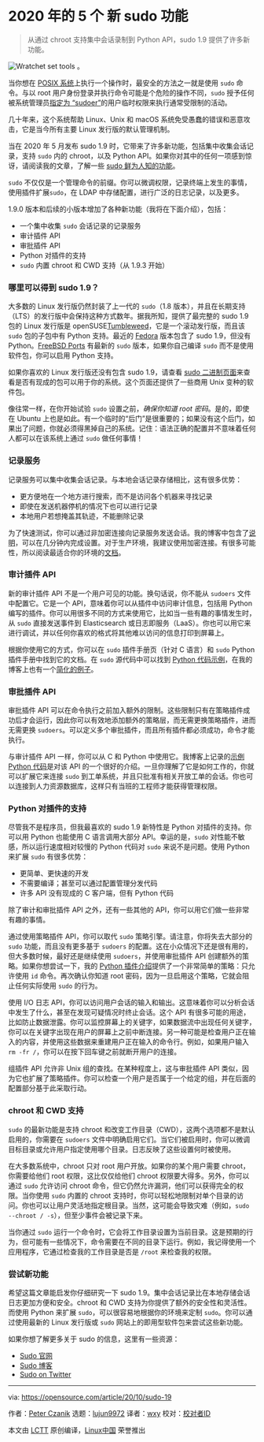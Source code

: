 [#]: collector: (lujun9972)
[#]: translator: (wxy)
[#]: reviewer: ( )
[#]: publisher: ( )
[#]: url: ( )
[#]: subject: (5 new sudo features you need to know in 2020)
[#]: via: (https://opensource.com/article/20/10/sudo-19)
[#]: author: (Peter Czanik https://opensource.com/users/czanik)

2020 年的 5 个 新 sudo 功能
======

> 从通过 chroot 支持集中会话录制到 Python API，sudo 1.9 提供了许多新功能。

![Wratchet set tools][1] 。

当你想在 [POSIX 系统][2]上执行一个操作时，最安全的方法之一就是使用 `sudo` 命令。与以 root 用户身份登录并执行命令可能是个危险的操作不同，`sudo` 授予任何被系统管理员[指定为 “sudoer”][3]的用户临时权限来执行通常受限制的活动。

几十年来，这个系统帮助 Linux、Unix 和 macOS 系统免受愚蠢的错误和恶意攻击，它是当今所有主要 Linux 发行版的默认管理机制。

当在 2020 年 5 月发布 sudo 1.9 时，它带来了许多新功能，包括集中收集会话记录，支持 `sudo` 内的 chroot，以及 Python API。如果你对其中的任何一项感到惊讶，请阅读我的文章，了解一些 [sudo 鲜为人知的功能][4]。

`sudo` 不仅仅是一个管理命令的前缀。你可以微调权限，记录终端上发生的事情，使用插件扩展`sudo`，在 LDAP 中存储配置，进行广泛的日志记录，以及更多。

1.9.0 版本和后续的小版本增加了各种新功能（我将在下面介绍），包括：

  * 一个集中收集 `sudo` 会话记录的记录服务
  * 审计插件 API
  * 审批插件 API
  * Python 对插件的支持
  * `sudo` 内置 chroot 和 CWD 支持（从 1.9.3 开始）

### 哪里可以得到 sudo 1.9？

大多数的 Linux 发行版仍然封装了上一代的 `sudo`（1.8 版本），并且在长期支持（LTS）的发行版中会保持这种方式数年。据我所知，提供了最完整的 sudo 1.9 包的 Linux 发行版是 openSUSE[Tumbleweed][5]，它是一个滚动发行版，而且该 `sudo` 包的子包中有 Python 支持。最近的  [Fedora][6] 版本包含了 sudo 1.9，但没有 Python。[FreeBSD Ports][7] 有最新的 `sudo` 版本，如果你自己编译 `sudo` 而不是使用软件包，你可以启用 Python 支持。

如果你喜欢的 Linux 发行版还没有包含 sudo 1.9，请查看 [sudo 二进制页面][8]来查看是否有现成的包可以用于你的系统。这个页面还提供了一些商用 Unix 变种的软件包。

像往常一样，在你开始试验 `sudo` 设置之前，*确保你知道 root 密码*。是的，即使在 Ubuntu 上也是如此。有一个临时的“后门”是很重要的；如果没有这个后门，如果出了问题，你就必须得黑掉自己的系统。记住：语法正确的配置并不意味着任何人都可以在该系统上通过 `sudo` 做任何事情！

### 记录服务

记录服务可以集中收集会话记录。与本地会话记录存储相比，这有很多优势：

  * 更方便地在一个地方进行搜索，而不是访问各个机器来寻找记录
  * 即使在发送机器停机的情况下也可以进行记录
  * 本地用户若想掩盖其轨迹，不能删除记录

为了快速测试，你可以通过非加密连接向记录服务发送会话。我的博客中包含了[说明][9]，可以在几分钟内完成设置。对于生产环境，我建议使用加密连接。有很多可能性，所以阅读最适合你的环境的[文档][10]。

### 审计插件 API

新的审计插件 API 不是一个用户可见的功能。换句话说，你不能从 `sudoers` 文件中配置它。它是一个 API，意味着你可以从插件中访问审计信息，包括用 Python 编写的插件。你可以用很多不同的方式来使用它，比如当一些有趣的事情发生时，从 `sudo` 直接发送事件到 Elasticsearch 或日志即服务（LaaS）。你也可以用它来进行调试，并以任何你喜欢的格式将其他难以访问的信息打印到屏幕上。

根据你使用它的方式，你可以在 `sudo` 插件手册页（针对 C 语言）和 `sudo` Python 插件手册中找到它的文档。在 `sudo` 源代码中可以找到 [Python 代码示例][11]，在我的博客上也有一个[简化的例子][12]。

### 审批插件 API

审批插件 API 可以在命令执行之前加入额外的限制。这些限制只有在策略插件成功后才会运行，因此你可以有效地添加额外的策略层，而无需更换策略插件，进而无需更换 `sudoers`。可以定义多个审批插件，而且所有插件都必须成功，命令才能执行。

与审计插件 API 一样，你可以从 C 和 Python 中使用它。我博客上记录的[示例 Python 代码][13]是对该 API 的一个很好的介绍。一旦你理解了它是如何工作的，你就可以扩展它来连接 `sudo` 到工单系统，并且只批准有相关开放工单的会话。你也可以连接到人力资源数据库，这样只有当班的工程师才能获得管理权限。

### Python 对插件的支持

尽管我不是程序员，但我最喜欢的 sudo 1.9 新特性是 Python 对插件的支持。你可以用 Python 也能使用 C 语言调用大部分 API。幸运的是，`sudo` 对性能不敏感，所以运行速度相对较慢的 Python 代码对 `sudo` 来说不是问题。使用 Python 来扩展 `sudo` 有很多优势：

  * 更简单、更快速的开发
  * 不需要编译；甚至可以通过配置管理分发代码
  * 许多 API 没有现成的 C 客户端，但有 Python 代码

除了审计和审批插件 API 之外，还有一些其他的 API，你可以用它们做一些非常有趣的事情。

通过使用策略插件 API，你可以取代 `sudo` 策略引擎。请注意，你将失去大部分的 `sudo` 功能，而且没有更多基于 `sudoers` 的配置。这在小众情况下还是很有用的，但大多数时候，最好还是继续使用 `sudoers`，并使用审批插件 API 创建额外的策略。如果你想尝试一下，我的 [Python 插件介绍][14]提供了一个非常简单的策略：只允许使用 `id` 命令。再次确认你知道 root 密码，因为一旦启用这个策略，它就会阻止任何实际使用 `sudo` 的行为。

使用 I/O 日志 API，你可以访问用户会话的输入和输出。这意味着你可以分析会话中发生了什么，甚至在发现可疑情况时终止会话。这个 API 有很多可能的用途，比如防止数据泄露。你可以监控屏幕上的关键字，如果数据流中出现任何关键字，你可以在关键字出现在用户的屏幕上之前中断连接。另一种可能是检查用户正在输入的内容，并使用这些数据来重建用户正在输入的命令行。例如，如果用户输入 `rm -fr /`，你可以在按下回车键之前就断开用户的连接。

组插件 API 允许非 Unix 组的查找。在某种程度上，这与审批插件 API 类似，因为它也扩展了策略插件。你可以检查一个用户是否属于一个给定的组，并在后面的配置部分基于此采取行动。

### chroot 和 CWD 支持

`sudo` 的最新功能是支持 chroot 和改变工作目录（CWD），这两个选项都不是默认启用的，你需要在 `sudoers` 文件中明确启用它们。当它们被启用时，你可以微调目标目录或允许用户指定使用哪个目录。日志反映了这些设置何时被使用。

在大多数系统中，chroot 只对 root 用户开放。如果你的某个用户需要 chroot，你需要给他们 root 权限，这比仅仅给他们 chroot 权限要大得多。另外，你可以通过 `sudo` 允许访问 chroot 命令，但它仍然允许漏洞，他们可以获得完全的权限。当你使用 `sudo` 内置的 chroot 支持时，你可以轻松地限制对单个目录的访问。你也可以让用户灵活地指定根目录。当然，这可能会导致灾难（例如，`sudo --chroot / -s`），但至少事件会被记录下来。

当你通过 `sudo` 运行一个命令时，它会将工作目录设置为当前目录。这是预期的行为，但可能有一些情况下，命令需要在不同的目录下运行。例如，我记得使用一个应用程序，它通过检查我的工作目录是否是 `/root` 来检查我的权限。

### 尝试新功能

希望这篇文章能启发你仔细研究一下 sudo 1.9。集中会话记录比在本地存储会话日志更加方便和安全。chroot 和 CWD 支持为你提供了额外的安全性和灵活性。而使用 Python 来扩展 `sudo`，可以很容易地根据你的环境来定制 `sudo`。你可以通过使用最新的 Linux 发行版或 `sudo` 网站上的即用型软件包来尝试这些新功能。

如果你想了解更多关于 sudo 的信息，这里有一些资源：

  * [Sudo 官网][15]
  * [Sudo 博客][16]
  * [Sudo on Twitter][17]

--------------------------------------------------------------------------------

via: https://opensource.com/article/20/10/sudo-19

作者：[Peter Czanik][a]
选题：[lujun9972][b]
译者：[wxy](https://github.com/wxy)
校对：[校对者ID](https://github.com/校对者ID)

本文由 [LCTT](https://github.com/LCTT/TranslateProject) 原创编译，[Linux中国](https://linux.cn/) 荣誉推出

[a]: https://opensource.com/users/czanik
[b]: https://github.com/lujun9972
[1]: https://opensource.com/sites/default/files/styles/image-full-size/public/lead-images/tools_osyearbook2016_sysadmin_cc.png?itok=Y1AHCKI4 (Wratchet set tools)
[2]: https://opensource.com/article/19/7/what-posix-richard-stallman-explains
[3]: https://opensource.com/article/17/12/using-sudo-delegate
[4]: https://opensource.com/article/19/10/know-about-sudo
[5]: https://software.opensuse.org/distributions/tumbleweed
[6]: https://getfedora.org/
[7]: https://www.freebsd.org/ports/
[8]: https://www.sudo.ws/download.html#binary
[9]: https://blog.sudo.ws/posts/2020/03/whats-new-in-sudo-1.9-recording-service/
[10]: https://www.sudo.ws/man/sudo_logsrvd.man.html#EXAMPLES
[11]: https://github.com/sudo-project/sudo/blob/master/plugins/python/example_audit_plugin.py
[12]: https://blog.sudo.ws/posts/2020/06/sudo-1.9-using-the-new-audit-api-from-python/
[13]: https://blog.sudo.ws/posts/2020/08/sudo-1.9-using-the-new-approval-api-from-python/
[14]: https://blog.sudo.ws/posts/2020/01/whats-new-in-sudo-1.9-python/
[15]: https://www.sudo.ws/
[16]: https://blog.sudo.ws/
[17]: https://twitter.com/sudoproject
